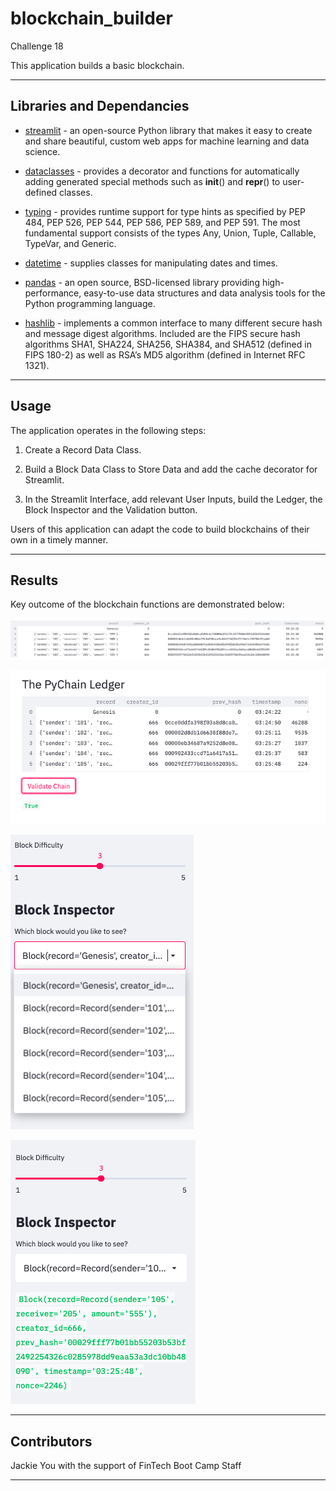 # blockchain_builder
Challenge 18

This application builds a basic blockchain.

---

## Libraries and Dependancies

* [streamlit](https://docs.streamlit.io/en/stable/) - an open-source Python library that makes it easy to create and share beautiful, custom web apps for machine learning and data science.

* [dataclasses](https://docs.python.org/3/library/dataclasses.html) - provides a decorator and functions for automatically adding generated special methods such as __init__() and __repr__() to user-defined classes.

* [typing](https://docs.python.org/3/library/typing.html) - provides runtime support for type hints as specified by PEP 484, PEP 526, PEP 544, PEP 586, PEP 589, and PEP 591. The most fundamental support consists of the types Any, Union, Tuple, Callable, TypeVar, and Generic.

* [datetime](https://docs.python.org/3/library/datetime.html) - supplies classes for manipulating dates and times.

* [pandas](https://pandas.pydata.org/docs/) - an open source, BSD-licensed library providing high-performance, easy-to-use data structures and data analysis tools for the Python programming language.

* [hashlib](https://docs.python.org/3/library/hashlib.html) - implements a common interface to many different secure hash and message digest algorithms. Included are the FIPS secure hash algorithms SHA1, SHA224, SHA256, SHA384, and SHA512 (defined in FIPS 180-2) as well as RSA’s MD5 algorithm (defined in Internet RFC 1321).

---

## Usage

The application operates in the following steps:

1. Create a Record Data Class.

2. Build a Block Data Class to Store Data and add the cache decorator for Streamlit.

3. In the Streamlit Interface, add relevant User Inputs, build the Ledger, the Block Inspector and the Validation button.

Users of this application can adapt the code to build blockchains of their own in a timely manner.

---

## Results

Key outcome of the blockchain functions are demonstrated below:

![chain_details](https://github.com/Jyou965/blockchain_builder/blob/main/screen_shots/chain_details.png)

![validation](https://github.com/Jyou965/blockchain_builder/blob/main/screen_shots/validation.png)

![sidebar_dropdown](https://github.com/Jyou965/blockchain_builder/blob/main/screen_shots/sidebar_dropdown.png)

![block_5](https://github.com/Jyou965/blockchain_builder/blob/main/screen_shots/block_5.png)

---

## Contributors

Jackie You with the support of FinTech Boot Camp Staff

---